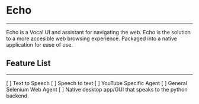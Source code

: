 # Echo
---
Echo is a Vocal UI and assistant for navigating the web. Echo is the solution to a more accesible web browsing experience. Packaged into a native application for ease of use.

## Feature List
---
[ ] Text to Speech
[ ] Speech to text
[ ] YouTube Specific Agent
[ ] General Selenium Web Agent
[ ] Native desktop app/GUI that speaks to the python backend.
